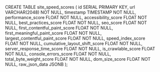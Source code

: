 CREATE TABLE site_speed_scores (
  id SERIAL PRIMARY KEY,
  url VARCHAR(2048) NOT NULL,
  timestamp TIMESTAMP NOT NULL,
  performance_score FLOAT NOT NULL,
  accessibility_score FLOAT NOT NULL,
  best_practices_score FLOAT NOT NULL,
  seo_score FLOAT NOT NULL,
  first_contentful_paint_score FLOAT NOT NULL,
  first_meaningful_paint_score FLOAT NOT NULL,
  largest_contentful_paint_score FLOAT NOT NULL,
  speed_index_score FLOAT NOT NULL,
  cumulative_layout_shift_score FLOAT NOT NULL,
  server_response_time_score FLOAT NOT NULL,
  is_crawlable_score FLOAT NOT NULL,
  console_errors_score FLOAT NOT NULL,
  total_byte_weight_score FLOAT NOT NULL,
  dom_size_score FLOAT NOT NULL,
  raw_json_data JSONB
);

